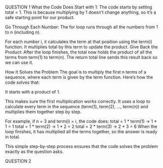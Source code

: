 QUESTION 1
What the Code Does
Start with 1:
The code starts by setting total = 1. This is because multiplying by 1 doesn’t change anything, so it’s a safe starting point for our product.

Go Through Each Number:
The for loop runs through all the numbers from 1 to n (including n).

For each number i, it calculates the term at that position using the term(i) function.
It multiplies total by this term to update the product.
Give Back the Product:
After the loop finishes, the total now holds the product of all the terms from term(1) to term(n).
The return total line sends this result back so we can use it.

How It Solves the Problem
The goal is to multiply the first n terms of a sequence, where each term is given by the term function. Here’s how the code solves that:

It starts with a product of 1.

This makes sure the first multiplication works correctly.
It uses a loop to calculate every term in the sequence (term(1), term(2), ..., term(n)) and multiplies them together step by step.

For example, if n = 3 and term(i) = i, the code does:
total = 1 * term(1) → 1 * 1 = 1
total = 1 * term(2) → 1 * 2 = 2
total = 2 * term(3) → 2 * 3 = 6
When the loop finishes, it has multiplied all the terms together, so the answer is ready in total.

This simple step-by-step process ensures that the code solves the problem exactly as the question asks. 

QUESTION 2

